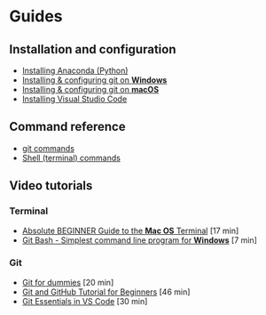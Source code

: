 # Guides

## Installation and configuration

- [Installing Anaconda (Python)](conda-install.md)
- [Installing & configuring git on **Windows**](git-install-windows.md)
- [Installing & configuring git on **macOS**](git-install-macos.md)
- [Installing Visual Studio Code](vscode-install.md)


## Command reference

- [git commands](git-commands.md)
- [Shell (terminal) commands](shell-commands.md)


## Video tutorials


### Terminal 

- [Absolute BEGINNER Guide to the **Mac OS** Terminal](https://youtu.be/aKRYQsKR46I) [17 min]
- [Git Bash - Simplest command line program for **Windows**](https://youtu.be/yoZ910JQzrg) [7 min]

### Git

- [Git for dummies](https://youtu.be/mJ-qvsxPHpY) [20 min]
- [Git and GitHub Tutorial for Beginners](https://youtu.be/tRZGeaHPoaw) [46 min] 
- [Git Essentials in VS Code](https://youtu.be/twsYxYaQikI) [30 min]
